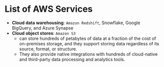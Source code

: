 # List of AWS Services
- **Cloud data warehousing**: `Amazon Redshift`, Snowflake, Google BigQuery, and Azure Synapse
- **Cloud object stores**: `Amazon S3`
  - can store hundreds of petabytes of data at a fraction of the cost of on-premises storage, and they support storing data regardless of its source, format, or structure.
  - They also provide native integrations with hundreds of cloud-native and third-party data processing and analytics tools. 
